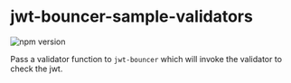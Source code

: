 # jwt-bouncer-sample-validators

![npm version](https://img.shields.io/badge/npm-1.0.0-blue.svg)

Pass a validator function to `jwt-bouncer` which will invoke the validator to check the jwt.
